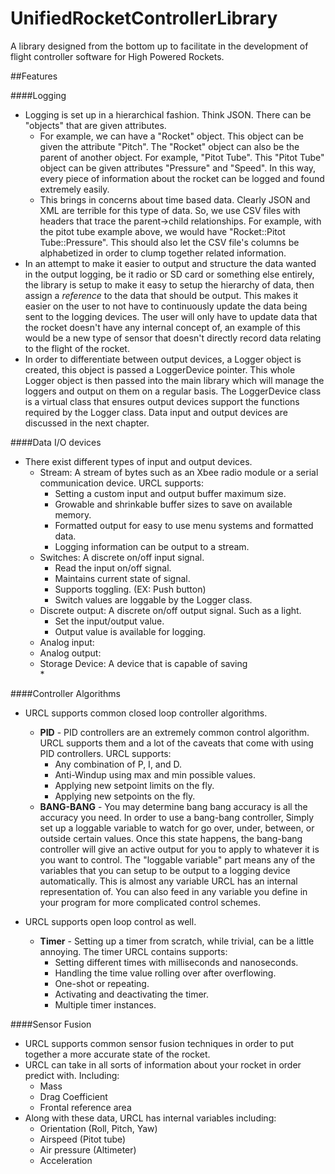# UnifiedRocketControllerLibrary
A library designed from the bottom up to facilitate in the development of flight controller software for High Powered Rockets.

##Features

####Logging
* Logging is set up in a hierarchical fashion. Think JSON. There can be "objects" that are given attributes. 
  * For example, we can have a "Rocket" object. This object can be given the attribute "Pitch". The "Rocket" object can also be the parent of another object. For example, "Pitot Tube". This "Pitot Tube" object can be given attributes "Pressure" and "Speed". In this way, every piece of information about the rocket can be logged and found extremely easily. 
  * This brings in concerns about time based data. Clearly JSON and XML are terrible for this type of data. So, we use CSV files with headers that trace the parent->child relationships. For example, with the pitot tube example above, we would have "Rocket::Pitot Tube::Pressure". This should also let the CSV file's columns be alphabetized in order to clump together related information.  
* In an attempt to make it easier to output and structure the data wanted in the output logging, be it radio or SD card or something else entirely, the library is setup to make it easy to setup the hierarchy of data, then assign a *reference* to the data that should be output. This makes it easier on the user to not have to continuously update the data being sent to the logging devices. The user will only have to update data that the rocket doesn't have any internal concept of, an example of this would be a new type of sensor that doesn't directly record data relating to the flight of the rocket. 
* In order to differentiate between output devices, a Logger object is created, this object is passed a LoggerDevice pointer. This whole Logger object is then passed into the main library which will manage the loggers and output on them on a regular basis. The LoggerDevice class is a virtual class that ensures output devices support the functions required by the Logger class. Data input and output devices are discussed in the next chapter.   
  


####Data I/O devices
* There exist different types of input and output devices. 
    * Stream: A stream of bytes such as an Xbee radio module or a serial communication device. URCL supports:
        * Setting a custom input and output buffer maximum size. 
        * Growable and shrinkable buffer sizes to save on available memory. 
        * Formatted output for easy to use menu systems and formatted data. 
        * Logging information can be output to a stream.
    * Switches: A discrete on/off input signal. 
        * Read the input on/off signal. 
        * Maintains current state of signal.
        * Supports toggling. (EX: Push button)
        * Switch values are loggable by the Logger class. 
    * Discrete output: A discrete on/off output signal. Such as a light. 
        * Set the input/output value. 
        * Output value is available for logging. 
    * Analog input:
    * Analog output:
    * Storage Device: A device that is capable of saving  
        * 
    

####Controller Algorithms
* URCL supports common closed loop controller algorithms. 
    * **PID** - PID controllers are an extremely common control algorithm. URCL supports them and a lot of the caveats that come with using PID controllers. URCL supports: 
        * Any combination of P, I, and D.
        * Anti-Windup using max and min possible values.
        * Applying new setpoint limits on the fly. 
        * Applying new setpoints on the fly. 
    * **BANG-BANG** - You may determine bang bang accuracy is all the accuracy you need. In order to use a bang-bang controller, Simply set up a loggable variable to watch for go over, under, between, or outside certain values. Once this state happens, the bang-bang controller will give an active output for you to apply to whatever it is you want to control. The "loggable variable" part means any of the variables that you can setup to be output to a logging device automatically. This is almost any variable URCL has an internal representation of. You can also feed in any variable you define in your program for more complicated control schemes. 
    
* URCL supports open loop control as well. 
    * **Timer** - Setting up a timer from scratch, while trivial, can be a little annoying. The timer URCL contains supports:
        * Setting different times with milliseconds and nanoseconds.
        * Handling the time value rolling over after overflowing. 
        * One-shot or repeating.
        * Activating and deactivating the timer. 
        * Multiple timer instances.

####Sensor Fusion
* URCL supports common sensor fusion techniques in order to put together a more accurate state of the rocket. 
* URCL can take in all sorts of information about your rocket in order predict with. Including:
    * Mass
    * Drag Coefficient
    * Frontal reference area
* Along with these data, URCL has internal variables including: 
    * Orientation (Roll, Pitch, Yaw)
    * Airspeed (Pitot tube)
    * Air pressure (Altimeter)
    * Acceleration
